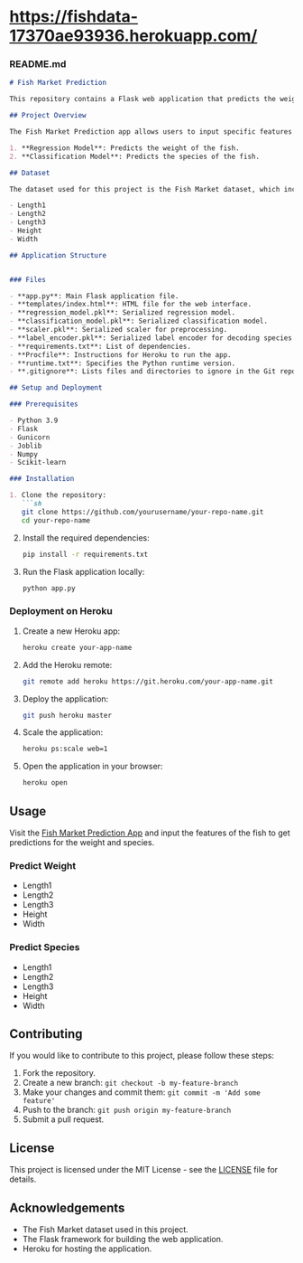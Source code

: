 # https://fishdata-17370ae93936.herokuapp.com/

### README.md

```markdown
# Fish Market Prediction

This repository contains a Flask web application that predicts the weight and species of fish based on input features. The application is deployed on Heroku and can be accessed [here](https://fishdata-17370ae93936.herokuapp.com/).

## Project Overview

The Fish Market Prediction app allows users to input specific features of fish and get predictions for both the weight and species of the fish. The application is built using Flask and includes two machine learning models:

1. **Regression Model**: Predicts the weight of the fish.
2. **Classification Model**: Predicts the species of the fish.

## Dataset

The dataset used for this project is the Fish Market dataset, which includes various features of different fish species. The features used in this model include:

- Length1
- Length2
- Length3
- Height
- Width

## Application Structure


### Files

- **app.py**: Main Flask application file.
- **templates/index.html**: HTML file for the web interface.
- **regression_model.pkl**: Serialized regression model.
- **classification_model.pkl**: Serialized classification model.
- **scaler.pkl**: Serialized scaler for preprocessing.
- **label_encoder.pkl**: Serialized label encoder for decoding species predictions.
- **requirements.txt**: List of dependencies.
- **Procfile**: Instructions for Heroku to run the app.
- **runtime.txt**: Specifies the Python runtime version.
- **.gitignore**: Lists files and directories to ignore in the Git repository.

## Setup and Deployment

### Prerequisites

- Python 3.9
- Flask
- Gunicorn
- Joblib
- Numpy
- Scikit-learn

### Installation

1. Clone the repository:
   ```sh
   git clone https://github.com/yourusername/your-repo-name.git
   cd your-repo-name
   ```

2. Install the required dependencies:
   ```sh
   pip install -r requirements.txt
   ```

3. Run the Flask application locally:
   ```sh
   python app.py
   ```

### Deployment on Heroku

1. Create a new Heroku app:
   ```sh
   heroku create your-app-name
   ```

2. Add the Heroku remote:
   ```sh
   git remote add heroku https://git.heroku.com/your-app-name.git
   ```

3. Deploy the application:
   ```sh
   git push heroku master
   ```

4. Scale the application:
   ```sh
   heroku ps:scale web=1
   ```

5. Open the application in your browser:
   ```sh
   heroku open
   ```

## Usage

Visit the [Fish Market Prediction App](https://fishdata-17370ae93936.herokuapp.com/) and input the features of the fish to get predictions for the weight and species.

### Predict Weight

- Length1
- Length2
- Length3
- Height
- Width

### Predict Species

- Length1
- Length2
- Length3
- Height
- Width

## Contributing

If you would like to contribute to this project, please follow these steps:

1. Fork the repository.
2. Create a new branch: `git checkout -b my-feature-branch`
3. Make your changes and commit them: `git commit -m 'Add some feature'`
4. Push to the branch: `git push origin my-feature-branch`
5. Submit a pull request.

## License

This project is licensed under the MIT License - see the [LICENSE](LICENSE) file for details.

## Acknowledgements

- The Fish Market dataset used in this project.
- The Flask framework for building the web application.
- Heroku for hosting the application.

```


